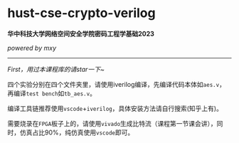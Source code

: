 # hust-cse-crypto-verilog

**华中科技大学网络空间安全学院密码工程学基础2023**

*powered by mxy*

------

*First，用过本课程库的请star一下~*

四个实验分别在四个文件夹里，请使用iverilog编译，先编译代码本体如`aes.v`，再编译`test bench`如`tb_aes.v`。

编译工具链推荐使用`vscode`+`iverilog`，具体安装方法请自行搜索(知乎上有)。

需要烧录在`FPGA`板子上的，请使用`vivado`生成比特流（课程第一节课会讲），同时，仿真占比90%，纯仿真使用`vscode`即可。